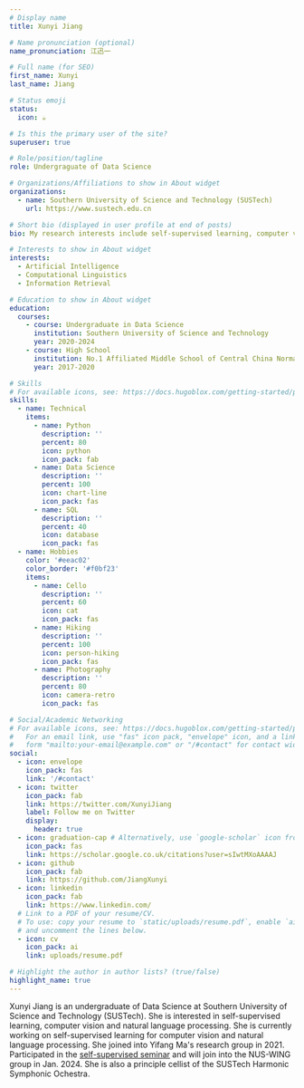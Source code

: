 ```yaml
---
# Display name
title: Xunyi Jiang

# Name pronunciation (optional)
name_pronunciation: 江迅一

# Full name (for SEO)
first_name: Xunyi
last_name: Jiang

# Status emoji
status:
  icon: ☕️

# Is this the primary user of the site?
superuser: true

# Role/position/tagline
role: Undergraguate of Data Science

# Organizations/Affiliations to show in About widget
organizations:
  - name: Southern University of Science and Technology (SUSTech)
    url: https://www.sustech.edu.cn

# Short bio (displayed in user profile at end of posts)
bio: My research interests include self-supervised learning, computer vision and natural language processing.

# Interests to show in About widget
interests:
  - Artificial Intelligence
  - Computational Linguistics
  - Information Retrieval

# Education to show in About widget
education:
  courses:
    - course: Undergraduate in Data Science
      institution: Southern University of Science and Technology
      year: 2020-2024
    - course: High School
      institution: No.1 Affiliated Middle School of Central China Normal University
      year: 2017-2020

# Skills
# For available icons, see: https://docs.hugoblox.com/getting-started/page-builder/#icons
skills:
  - name: Technical
    items:
      - name: Python
        description: ''
        percent: 80
        icon: python
        icon_pack: fab
      - name: Data Science
        description: ''
        percent: 100
        icon: chart-line
        icon_pack: fas
      - name: SQL
        description: ''
        percent: 40
        icon: database
        icon_pack: fas
  - name: Hobbies
    color: '#eeac02'
    color_border: '#f0bf23'
    items:
      - name: Cello
        description: ''
        percent: 60
        icon: cat
        icon_pack: fas
      - name: Hiking
        description: ''
        percent: 100
        icon: person-hiking
        icon_pack: fas
      - name: Photography
        description: ''
        percent: 80
        icon: camera-retro
        icon_pack: fas

# Social/Academic Networking
# For available icons, see: https://docs.hugoblox.com/getting-started/page-builder/#icons
#   For an email link, use "fas" icon pack, "envelope" icon, and a link in the
#   form "mailto:your-email@example.com" or "/#contact" for contact widget.
social:
  - icon: envelope
    icon_pack: fas
    link: '/#contact'
  - icon: twitter
    icon_pack: fab
    link: https://twitter.com/XunyiJiang
    label: Follow me on Twitter
    display:
      header: true
  - icon: graduation-cap # Alternatively, use `google-scholar` icon from `ai` icon pack
    icon_pack: fas
    link: https://scholar.google.co.uk/citations?user=sIwtMXoAAAAJ
  - icon: github
    icon_pack: fab
    link: https://github.com/JiangXunyi
  - icon: linkedin
    icon_pack: fab
    link: https://www.linkedin.com/
  # Link to a PDF of your resume/CV.
  # To use: copy your resume to `static/uploads/resume.pdf`, enable `ai` icons in `params.yaml`,
  # and uncomment the lines below.
  - icon: cv
    icon_pack: ai
    link: uploads/resume.pdf

# Highlight the author in author lists? (true/false)
highlight_name: true
---
```


Xunyi Jiang is an undergraduate of Data Science at Southern University of Science and Technology (SUSTech). She is interested in self-supervised learning, computer vision and natural language processing. She is currently working on self-supervised learning for computer vision and natural language processing. She joined into Yifang Ma's research group in 2021. Participated in the [self-supervised seminar](https://niusj03.github.io/23summer/) and will join into the NUS-WING group in Jan. 2024. She is also a principle cellist of the SUSTech Harmonic Symphonic Ochestra.
